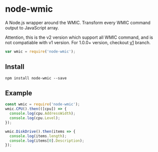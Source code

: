 # node-wmic

A Node.js wrapper around the WMIC. Transform every WMIC command output to JavaScript array.

Attention, this is the v2 version which support all WMIC command, and is not compatiable with v1 version. For 1.0.0+ version, checkout [v1](https://github.com/ruiming/node-wmic/tree/v1) branch.

```js
var wmic = require('node-wmic');
```

## Install

```
npm install node-wmic --save
```

## Example

```js
const wmic = require('node-wmic');
wmic.CPU().then(([cpu]) => {
  console.log(cpu.AddressWidth);
  console.log(cpu.Level);
});

wmic.DiskDrive().then(items => {
  console.log(items.length);
  console.log(items[0].Description);
});
```
